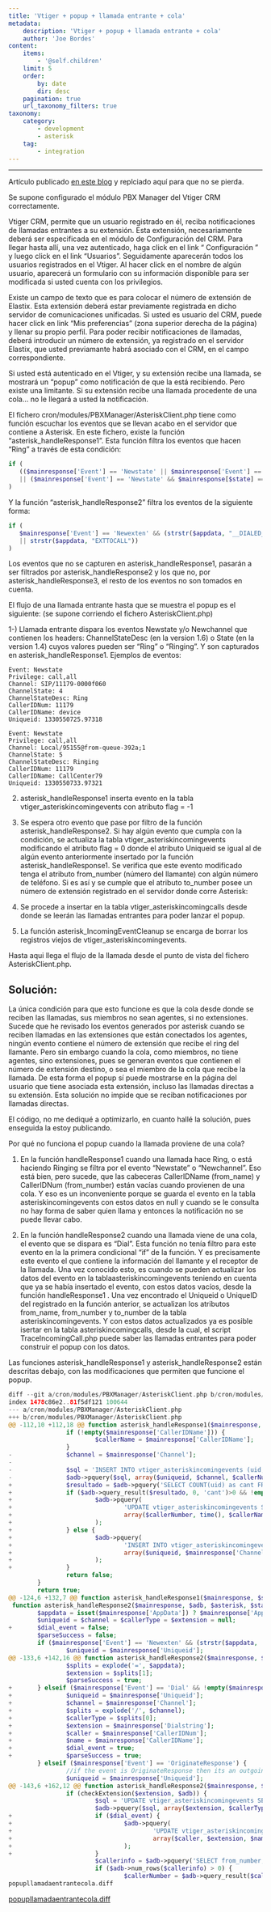 ```yaml
---
title: 'Vtiger + popup + llamada entrante + cola'
metadata:
    description: 'Vtiger + popup + llamada entrante + cola'
    author: 'Joe Bordes'
content:
    items:
        - '@self.children'
    limit: 5
    order:
        by: date
        dir: desc
    pagination: true
    url_taxonomy_filters: true
taxonomy:
    category:
        - development
        - asterisk
    tag:
        - integration
---
```

---

Artículo publicado [en este blog](http://robert-sp-86.blogspot.com/2012/03/vtiger-popup-llamada-entrante-cola.html) y replciado aquí para que no se pierda.

Se supone configurado el módulo PBX Manager del Vtiger CRM correctamente.

Vtiger CRM, permite que un usuario registrado en él, reciba notificaciones de llamadas entrantes a su extensión. Esta extensión, necesariamente deberá ser especificada en el módulo de Configuración del CRM. Para llegar hasta allí, una vez autenticado, haga click en el link “ Configuración ” y luego click en el link “Usuarios”. Seguidamente aparecerán todos los usuarios registrados en el Vtiger. Al hacer click en el nombre de algún usuario, aparecerá un formulario con su información disponible para ser modificada si usted cuenta con los privilegios.

Existe un campo de texto que es para colocar el número de extensión de Elastix. Esta extensión deberá estar previamente registrada en dicho servidor de comunicaciones unificadas. Si usted es usuario del CRM, puede hacer click en link “Mis preferencias” (zona superior derecha de la página) y llenar su propio perfil. Para poder recibir notificaciones de llamadas, deberá introducir un número de extensión, ya registrado en el servidor Elastix, que usted previamante habrá asociado con el CRM, en el campo correspondiente.

Si usted está autenticado en el Vtiger, y su extensión recibe una llamada, se mostrará un “popup” como notificación de que la está recibiendo. Pero existe una limitante. Si su extensión recibe una llamada procedente de una cola… no le llegará a usted la notificación.

El fichero cron/modules/PBXManager/AsteriskClient.php tiene como función escuchar los eventos que se llevan acabo en el servidor que contiene a Asterisk. En este fichero, existe la función “asterisk_handleResponse1”. Esta función filtra los eventos que hacen “Ring” a través de esta condición:

```php
if (
   (($mainresponse['Event'] == 'Newstate' || $mainresponse['Event'] == 'Newchannel') && ($mainresponse[$state] == 'Ring') 
   || ($mainresponse['Event'] == 'Newstate' && $mainresponse[$state] == 'Ringing'))
)
```

Y la función “asterisk_handleResponse2” filtra los eventos de la siguiente forma:

```php
if (
   $mainresponse['Event'] == 'Newexten' && (strstr($appdata, "__DIALED_NUMBER")
   || strstr($appdata, "EXTTOCALL"))
)
```

Los eventos que no se capturen en asterisk_handleResponse1, pasarán a ser filtrados por asterisk_handleResponse2 y los que no, por asterisk_handleResponse3, el resto de los eventos no son tomados en cuenta.

El flujo de una llamada entrante hasta que se muestra el popup es el siguiente: (se supone corriendo el fichero AsteriskClient.php)

1-) Llamada entrante dispara los eventos Newstate y/o Newchannel que contienen los headers: ChannelStateDesc (en la version 1.6) o State (en la version 1.4) cuyos valores pueden ser “Ring” o “Ringing”. Y son capturados en asterisk_handleResponse1. Ejemplos de eventos:

```
Event: Newstate
Privilege: call,all
Channel: SIP/11179-0000f060
ChannelState: 4
ChannelStateDesc: Ring
CallerIDNum: 11179
CallerIDName: device
Uniqueid: 1330550725.97318

Event: Newstate
Privilege: call,all
Channel: Local/95155@from-queue-392a;1
ChannelState: 5
ChannelStateDesc: Ringing
CallerIDNum: 11179
CallerIDName: CallCenter79
Uniqueid: 1330550733.97321
```

2) asterisk_handleResponse1 inserta evento en la tabla vtiger_asteriskincomingevents con atributo flag = -1

3) Se espera otro evento que pase por filtro de la función asterisk_handleResponse2. Si hay algún evento que cumpla con la condición, se actualiza la tabla vtiger_asteriskincomingevents modificando el atributo flag = 0 donde el atributo Uniqueid se igual al de algún evento anteriormente insertado por la función asterisk_handleResponse1. Se verifica que este evento modificado tenga el atributo from_number (número del llamante) con algún número de teléfono. Si es así y se cumple que el atributo to_number posee un número de extensión registrado en el servidor donde corre Asterisk:

4) Se procede a insertar en la tabla vtiger_asteriskincomingcalls desde donde se leerán las llamadas entrantes para poder lanzar el popup.

5) La función asterisk_IncomingEventCleanup se encarga de borrar los registros viejos de vtiger_asteriskincomingevents.

Hasta aqui llega el flujo de la llamada desde el punto de vista del fichero AsteriskClient.php.

## Solución:
La única condición para que esto funcione es que la cola desde donde se reciben las llamadas, sus miembros no sean agentes, si no extensiones. Sucede que he revisado los eventos generados por asterisk cuando se reciben llamadas en las extensiones que están conectados los agentes, ningún evento contiene el número de extensión que recibe el ring del llamante. Pero sin embargo cuando la cola, como miembros, no tiene agentes, sino extensiones, pues se generan eventos que contienen el número de extensión destino, o sea el miembro de la cola que recibe la llamada. De esta forma el popup sí puede mostrarse en la página del usuario que tiene asociada esta extensión, incluso las llamadas directas a su extensión. Esta solución no impide que se reciban notificaciones por llamadas directas.

El código, no me dediqué a optimizarlo, en cuanto hallé la solución, pues enseguida la estoy publicando.

Por qué no funciona el popup cuando la llamada proviene de una cola?

1) En la función handleResponse1 cuando una llamada hace Ring, o está haciendo Ringing se filtra por el evento “Newstate” o “Newchannel”. Eso está bien, pero sucede, que las cabeceras CallerIDName (from_name) y CallerIDNum (from_number) están vacías cuando provienen de una cola. Y eso es un inconveniente porque se guarda el evento en la tabla asteriskincomingevents con estos datos en null y cuando se le consulta no hay forma de saber quien llama y entonces la notificación no se puede llevar cabo.

2) En la función handleResponse2 cuando una llamada viene de una cola, el evento que se dispara es “Dial”. Esta función no tenía filtro para este evento en la la primera condicional “if” de la función. Y es precisamente este evento el que contiene la información del llamante y el receptor de la llamada. Una vez conocido esto, es cuando se pueden actualizar los datos del evento en la tablaasteriskincomingevents teniendo en cuenta que ya se había insertado el evento, con estos datos vacíos, desde la función handleResponse1 . Una vez encontrado el Uniqueid o UniqueID del registrado en la función anterior, se actualizan los atributos from_name, from_number y to_number de la tabla asteriskincomingevents. Y con estos datos actualizados ya es posible isertar en la tabla asteriskincomingcalls, desde la cual, el script TraceIncomingCall.php puede saber las llamadas entrantes para poder construir el popup con los datos.

Las funciones asterisk_handleResponse1 y asterisk_handleResponse2 están descritas debajo, con las modificaciones que permiten que funcione el popup.

```php
diff --git a/cron/modules/PBXManager/AsteriskClient.php b/cron/modules/PBXManager/AsteriskClient.php
index 1478c86e2..81f5df121 100644
--- a/cron/modules/PBXManager/AsteriskClient.php
+++ b/cron/modules/PBXManager/AsteriskClient.php
@@ -112,10 +112,18 @@ function asterisk_handleResponse1($mainresponse, $state, $adb) {
                if (!empty($mainresponse['CallerIDName'])) {
                        $callerName = $mainresponse['CallerIDName'];
                }
-               $channel = $mainresponse['Channel'];
-
-               $sql = 'INSERT INTO vtiger_asteriskincomingevents (uid, channel, from_number, from_name, timer, flag) VALUES(?,?,?,?,?,?)';
-               $adb->pquery($sql, array($uniqueid, $channel, $callerNumber, $callerName, time(), -1));
+               $resultado = $adb->pquery('SELECT COUNT(uid) as cant FROM vtiger_asteriskincomingevents WHERE flag=-1 and uid=?', array($uniqueid));
+               if ($adb->query_result($resultado, 0, 'cant')>0 && !empty($callerNumber)) {
+                       $adb->pquery(
+                               'UPDATE vtiger_asteriskincomingevents SET from_number=?, timer=?, from_name=? WHERE uid=?',
+                               array($callerNumber, time(), $callerName, $uniqueid)
+                       );
+               } else {
+                       $adb->pquery(
+                               'INSERT INTO vtiger_asteriskincomingevents (uid, channel, from_number, from_name, timer, flag) VALUES(?,?,?,?,?,?)',
+                               array($uniqueid, $mainresponse['Channel'], $callerNumber, $callerName, time(), -1)
+                       );
+               }
                return false;
        }
        return true;
@@ -124,6 +132,7 @@ function asterisk_handleResponse1($mainresponse, $state, $adb) {
 function asterisk_handleResponse2($mainresponse, $adb, $asterisk, $state) {
        $appdata = isset($mainresponse['AppData']) ? $mainresponse['AppData'] : '';
        $uniqueid = $channel = $callerType = $extension = null;
+       $dial_event = false;
        $parseSuccess = false;
        if ($mainresponse['Event'] == 'Newexten' && (strstr($appdata, '__DIALED_NUMBER') || strstr($appdata, 'EXTTOCALL'))) {
                $uniqueid = $mainresponse['Uniqueid'];
@@ -133,6 +142,16 @@ function asterisk_handleResponse2($mainresponse, $adb, $asterisk, $state) {
                $splits = explode('=', $appdata);
                $extension = $splits[1];
                $parseSuccess = true;
+       } elseif ($mainresponse['Event'] == 'Dial' && !empty($mainresponse['SubEvent']) && $mainresponse['SubEvent'] == 'Begin') {
+               $uniqueid = $mainresponse['Uniqueid'];
+               $channel = $mainresponse['Channel'];
+               $splits = explode('/', $channel);
+               $callerType = $splits[0];
+               $extension = $mainresponse['Dialstring'];
+               $caller = $mainresponse['CallerIDNum'];
+               $name = $mainresponse['CallerIDName'];
+               $dial_event = true;
+               $parseSuccess = true;
        } elseif ($mainresponse['Event'] == 'OriginateResponse') {
                //if the event is OriginateResponse then its an outgoing call and set the flag to 1, so that AsteriskClient does not pick up as incoming call
                $uniqueid = $mainresponse['Uniqueid'];
@@ -143,6 +162,12 @@ function asterisk_handleResponse2($mainresponse, $adb, $asterisk, $state) {
                if (checkExtension($extension, $adb)) {
                        $sql = 'UPDATE vtiger_asteriskincomingevents SET to_number=?, callertype=?, timer=?, flag=? WHERE uid=?';
                        $adb->pquery($sql, array($extension, $callerType, time(), 0, $uniqueid));
+                       if ($dial_event) {
+                               $adb->pquery(
+                                       'UPDATE vtiger_asteriskincomingevents SET from_number=?, to_number=?, from_name=?, callertype=?, timer=?, flag=? WHERE uid=?',
+                                       array($caller, $extension, $name,$callerType, time(), 0, $uniqueid)
+                               );
+                       }
                        $callerinfo = $adb->pquery('SELECT from_number,from_name FROM vtiger_asteriskincomingevents WHERE uid = ?', array($uniqueid));
                        if ($adb->num_rows($callerinfo) > 0) {
                                $callerNumber = $adb->query_result($callerinfo, 0, 'from_number');
popupllamadaentrantecola.diff
```

[popupllamadaentrantecola.diff](https://discussions.corebos.org/documentation/lib/exe/fetch.php?media=en:devel:corebospbx:popupllamadaentrantecola.diff)